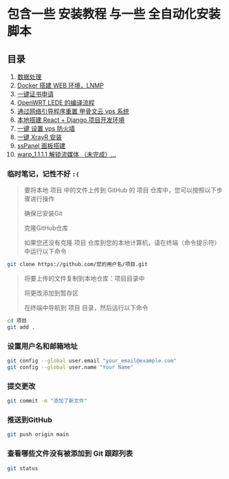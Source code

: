 # 包含一些 安装教程 与一些 全自动化安装脚本

## 目录

1. [数据处理](https://github.com/Sam-Mey/some_project/tree/main/DataProcessing)
2. [Docker 搭建 WEB 环境，LNMP](https://github.com/Sam-Mey/some_project/tree/main/Docker-LNMP)
3. [一键证书申请](https://github.com/Sam-Mey/some_project/tree/main/EasySSL)
4. [OpenWRT LEDE 的编译流程](https://github.com/Sam-Mey/some_project/tree/main/OpenWRT-LEDE)
5. [通过网络引导程序重置 甲骨文云 vps 系统](https://github.com/Sam-Mey/some_project/tree/main/OracleCloud_Resystem)
6. [本地搭建 React + Django 项目开发环境](https://github.com/Sam-Mey/some_project/tree/main/React-Django_dev-env)
7. [一键 设置 vps 防火墙](https://github.com/Sam-Mey/some_project/tree/main/WAF-Rules)
8. [一键 XrayR 安装](https://github.com/Sam-Mey/some_project/tree/main/XrayR)
9. [ssPanel 面板搭建](https://github.com/Sam-Mey/some_project/tree/main/ssPanel)
10. [warp_1.1.1.1 解锁流媒体 （未完成）...](https://github.com/Sam-Mey/some_project/tree/main/warp_1.1.1.1)

### 临时笔记，记性不好 `:(`

> 要将本地 项目 中的文件上传到 GitHub 的 项目 仓库中，您可以按照以下步骤进行操作
>
> 确保已安装Git
>
> 克隆GitHub仓库
>
> 如果您还没有克隆 项目 仓库到您的本地计算机，请在终端（命令提示符）中运行以下命令

```bash
git clone https://github.com/您的用户名/项目.git
```

> 将要上传的文件复制到本地仓库：项目目录中
>
> 将更改添加到暂存区
>
> 在终端中导航到 项目 目录，然后运行以下命令

```bash
cd 项目
git add .
```

### 设置用户名和邮箱地址

```bash
git config --global user.email "your_email@example.com"
git config --global user.name "Your Name"
```

### 提交更改

```bash
git commit -m "添加了新文件"
```

### 推送到GitHub

```bash
git push origin main
```

### 查看哪些文件没有被添加到 Git 跟踪列表

```bash
git status
```
